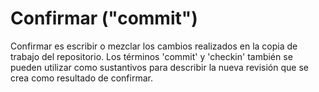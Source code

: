 # Confirmar ("commit")

Confirmar es escribir o mezclar los cambios realizados en la copia de trabajo del repositorio. Los términos 'commit' y 'checkin' también se pueden utilizar como sustantivos para describir la nueva revisión que se crea como resultado de confirmar.
